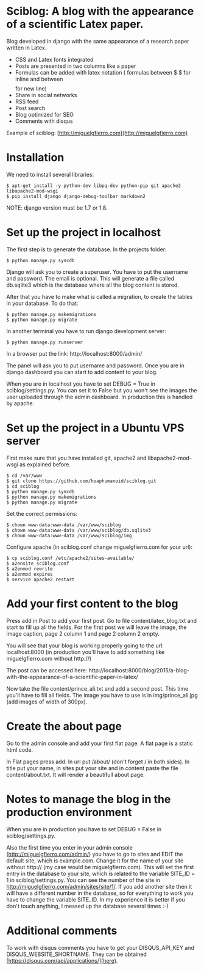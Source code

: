 Sciblog: A blog with the appearance of a scientific Latex paper.
==================

Blog developed in django with the same appearance of a research paper written in Latex.

* CSS and Latex fonts integrated
* Posts are presented in two columns like a paper
* Formulas can be added with latex notation ( formulas between $ $ for inline and between $$ $$ for new line)
* Share in social networks
* RSS feed
* Post search 
* Blog optimized for SEO
* Comments with disqus

Example of sciblog: [http://miguelgfierro.com](http://miguelgfierro.com)

Installation
==================

We need to install several libraries:

	$ apt-get install -y python-dev libpq-dev python-pip git apache2 libapache2-mod-wsgi
	$ pip install django django-debug-toolbar markdown2

NOTE: django version must be 1.7 or 1.8. 

Set up the project in localhost
==================================================
The first step is to generate the database. In the projects folder:
  
	$ python manage.py syncdb  
Django will ask you to create a superuser. You have to put the username and password. The email is optional. 
This will generate a file called db.sqlite3 which is the database where all the blog content is stored.

After that you have to make what is called a migration, to create the tables in your database. To do that:
	
	$ python manage.py makemigrations
	$ python manage.py migrate

In another terminal you have to run django development server:

	$ python manage.py runserver  
	
In a browser put the link: http://localhost:8000/admin/

The panel will ask you to put username and password. Once you are in django dashboard you can start to add content to
your blog.

When you are in localhost you have to set DEBUG = True in sciblog/settings.py. You can set it to False but you won't see the images the user uploaded through the admin dashboard. In production this is handled by apache.

Set up the project in a Ubuntu VPS server
==================================================

First make sure that you have installed git, apache2 and libapache2-mod-wsgi as explained before. 

	$ cd /var/www
	$ git clone https://github.com/hoaphumanoid/sciblog.git
	$ cd sciblog
	$ python manage.py syncdb  
	$ python manage.py makemigrations
	$ python manage.py migrate

Set the correct permissions:

	$ chown www-data:www-data /var/www/sciblog
	$ chown www-data:www-data /var/www/sciblog/db.sqlite3
	$ chown www-data:www-data /var/www/sciblog/img	

Configure apache (in sciblog.conf change miguelgfierro.com for your url):

	$ cp sciblog.conf /etc/apache2/sites-available/
	$ a2ensite sciblog.conf
	$ a2enmod rewrite
	$ a2enmod expires
	$ service apache2 restart
	
Add your first content to the blog
==================================================

Press add in Post to add your first post. Go to file content/latex_blog.txt and start to fill up all the fields. For the first
post we will leave the image, the image caption, page 2 column 1 and page 2 column 2 empty.

You will see that your blog is working properly going to the url: localhost:8000 (in production you'll have to add something like miguelgfierro.com without http://)

The post can be accessed here: http://localhost:8000/blog/2015/a-blog-with-the-appearance-of-a-scientific-paper-in-latex/

Now take the file content/prince_ali.txt and add a second post. This time you'll have to fill all fields. The image you have to use
is in img/prince_ali.jpg (add images of width of 300px).

Create the about page
==================================================

Go to the admin console and add your first flat page. A flat page is a static html code. 

In Flat pages press add. In url put /about/ (don't forget / in both sides). In title put your name, in sites put your site and in content paste the file content/about.txt. It will render a beautifull about page. 

Notes to manage the blog in the production environment
==================================================

When you are in production you have to set DEBUG = False in sciblog/settings.py.

Also the first time you enter in your admin console (http://miguelgfierro.com/admin/) you have to go to sites and EDIT the default site, which is example.com. Change it for the name of your site without http:// (my case would be miguelgfierro.com).
This will set the first entry in the database to your site, which is related to the variable SITE_ID = 1 in sciblog/settings.py. You can see the number of the site in http://miguelgfierro.com/admin/sites/site/1/. If you add another site then it will have a different number in the database, so for everything to work you have to change the variable SITE_ID. In my experience it is better if you don't touch anything, I messed up the database several times :-)

Additional comments
==================================================
To work with disqus comments you have to get your DISQUS_API_KEY and DISQUS_WEBSITE_SHORTNAME. They can be obtained [https://disqus.com/api/applications/](here). 
